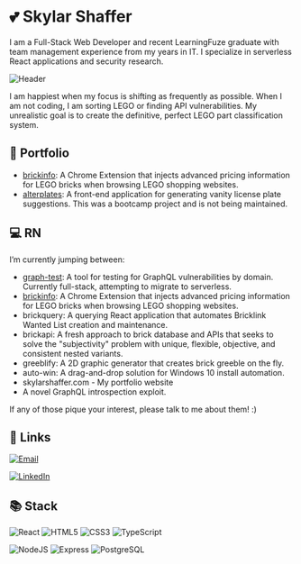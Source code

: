 # :two_hearts: Skylar Shaffer

I am a Full-Stack Web Developer and recent LearningFuze graduate with team management experience from my years in IT. I specialize in serverless React applications and security research.

![Header](https://github.com/skylarshaffer/skylarshaffer/assets/161654841/921436e3-f794-4c9b-bd40-957c9045b3ba)

I am happiest when my focus is shifting as frequently as possible. When I am not coding, I am sorting LEGO or finding API vulnerabilities. My unrealistic goal is to create the definitive, perfect LEGO part classification system.

## :file_folder: Portfolio

- [brickinfo](https://github.com/skylarshaffer/brickinfo): A Chrome Extension that injects advanced pricing information for LEGO bricks when browsing LEGO shopping websites.
- [alterplates](https://github.com/skylarshaffer/alterplates): A front-end application for generating vanity license plate suggestions. This was a bootcamp project and is not being maintained.

## :computer: RN

I’m currently jumping between:
- [graph-test](https://github.com/skylarshaffer/graph-test): A tool for testing for GraphQL vulnerabilities by domain. Currently full-stack, attempting to migrate to serverless.
- [brickinfo](https://github.com/skylarshaffer/brickinfo): A Chrome Extension that injects advanced pricing information for LEGO bricks when browsing LEGO shopping websites.
- brickquery: A querying React application that automates Bricklink Wanted List creation and maintenance.
- brickapi: A fresh approach to brick database and APIs that seeks to solve the "subjectivity" problem with unique, flexible, objective, and consistent nested variants.
- greeblify: A 2D graphic generator that creates brick greeble on the fly.
- auto-win: A drag-and-drop solution for Windows 10 install automation.
- skylarshaffer.com - My portfolio website
- A novel GraphQL introspection exploit.

If any of those pique your interest, please talk to me about them! :)

## :link: Links

[![Email](https://img.shields.io/badge/Email-s%40skylarshaffer.com-708090?logo=mail.ru)](mailto:s@skylarshaffer.com)

[![LinkedIn](https://img.shields.io/badge/LinkedIn-skylarshaffer-0072b1?logo=linkedin)](https://www.linkedin.com/in/skylarshaffer/)

## :books: Stack

![React](https://img.shields.io/badge/React-20232A?logo=react&logoColor=white)
![HTML5](https://img.shields.io/badge/HTML5-E34F26?logo=html5&logoColor=white)
![CSS3](https://img.shields.io/badge/CSS3-1572B6?logo=css3&logoColor=white)
![TypeScript](https://img.shields.io/badge/TypeScript-007ACC?logo=typescript&logoColor=white)

![NodeJS](https://img.shields.io/badge/Node.js-339933?logo=nodedotjs&logoColor=white)
![Express](https://img.shields.io/badge/Express.js-000000?logo=express&logoColor=white)
![PostgreSQL](https://img.shields.io/badge/PostgreSQL-316192?logo=postgresql&logoColor=white)

